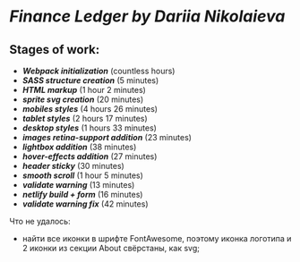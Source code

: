 # ***Finance Ledger by Dariia Nikolaieva***

## **Stages of work:**
* ***Webpack initialization*** (countless hours)
* ***SASS structure creation*** (5 minutes)
* ***HTML markup*** (1 hour 2 minutes)
* ***sprite svg creation*** (20 minutes)
* ***mobiles styles*** (4 hours 26 minutes)
* ***tablet styles*** (2 hours 17 minutes)
* ***desktop styles*** (1 hours 33 minutes)
* ***images retina-support addition*** (23 minutes)
* ***lightbox addition*** (38 minutes)
* ***hover-effects addition*** (27 minutes)
* ***header sticky*** (30 minutes)
* ***smooth scroll*** (1 hour 5 minutes)
* ***validate warning*** (13 minutes)
* ***netlify build + form*** (16 minutes)
* ***validate warning fix*** (42 minutes)

Что не удалось:
- найти все иконки в шрифте FontAwesome, поэтому иконка логотипа и 2 иконки из секции About свёрстаны, как svg;
